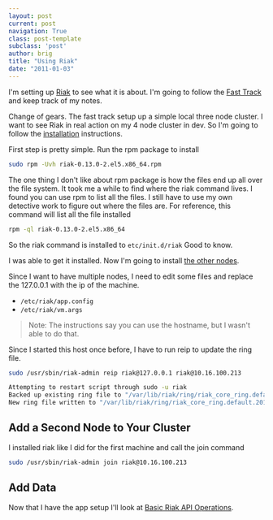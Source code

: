 ```yaml
---
layout: post
current: post
navigation: True
class: post-template
subclass: 'post'
author: brig
title: "Using Riak"
date: "2011-01-03"
---
```


I'm setting up [Riak](http://www.basho.com/developers.html#Riak) to see what it is about. I'm going to follow the [Fast Track](http://wiki.basho.com/The-Riak-Fast-Track.html) and keep track of my notes.

Change of gears. The fast track setup up a simple local three node cluster. I want to see Riak in real action on my 4 node cluster in dev. So I'm going to follow the [installation](http://wiki.basho.com/Installing-on-RHEL-and-CentOS.html) instructions.

First step is pretty simple. Run the rpm package to install
```bash
sudo rpm -Uvh riak-0.13.0-2.el5.x86_64.rpm
```

The one thing I don't like about rpm package is how the files end up all over the file system. It took me a while to find where the riak command lives. I found you can use rpm to list all the files. I still have to use my own detective work to figure out where the files are. For reference, this command will list all the file installed
```bash
rpm -ql riak-0.13.0-2.el5.x86_64
```

So the riak command is installed to `etc/init.d/riak` Good to know.

I was able to get it installed. Now I'm going to install [the other nodes](http://wiki.basho.com/Basic-Cluster-Setup.html).

Since I want to have multiple nodes, I need to edit some files and replace the 127.0.0.1 with the ip of the machine.

- `/etc/riak/app.config`
- `/etc/riak/vm.args`

> Note: The instructions say you can use the hostname, but I wasn't able to do that.

Since I started this host once before, I have to run reip to update the ring file.
```bash
sudo /usr/sbin/riak-admin reip riak@127.0.0.1 riak@10.16.100.213

Attempting to restart script through sudo -u riak
Backed up existing ring file to "/var/lib/riak/ring/riak_core_ring.default.20110103205917.BAK"
New ring file written to "/var/lib/riak/ring/riak_core_ring.default.20110103215539"
```

## Add a Second Node to Your Cluster

I installed riak like I did for the first machine and call the join command
```bash
sudo /usr/sbin/riak-admin join riak@10.16.100.213
```

## Add Data

Now that I have the app setup I'll look at [Basic Riak API Operations](http://wiki.basho.com/Basic-Riak-API-Operations.html).
